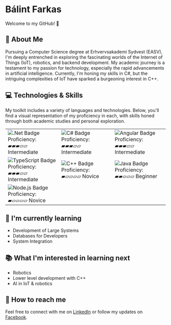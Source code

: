 # Bálint Farkas

Welcome to my GitHub! 🚀

## 📖 About Me
Pursuing a Computer Science degree at Erhvervsakademi Sydvest (EASV), I'm deeply entrenched in exploring the fascinating worlds of the Internet of Things (IoT), robotics, and backend development. My academic journey is a testament to my passion for technology, especially the rapid advancements in artificial intelligence. Currently, I'm honing my skills in C#, but the intriguing complexities of IoT have sparked a burgeoning interest in C++.

## 💻 Technologies & Skills
My toolkit includes a variety of languages and technologies. Below, you'll find a visual representation of my proficiency in each, with skills honed through both academic studies and personal exploration.

| | | |
|---|---|---|
| ![.Net Badge](https://img.shields.io/badge/.Net-512BD4?style=flat-square&logo=.net)<br>Proficiency: ▰▰▰▱▱ Intermediate | ![C# Badge](https://img.shields.io/badge/C%23-239120?style=flat-square&logo=c-sharp)<br>Proficiency: ▰▰▰▱▱ Intermediate | ![Angular Badge](https://img.shields.io/badge/Angular-DD0031?style=flat-square&logo=angular)<br>Proficiency: ▰▰▰▱▱ Intermediate |
| ![TypeScript Badge](https://img.shields.io/badge/TypeScript-007ACC?style=flat-square&logo=typescript)<br>Proficiency: ▰▰▰▱▱ Intermediate | ![C++ Badge](https://img.shields.io/badge/C++-00599C?style=flat-square&logo=c%2B%2B)<br>Proficiency: ▰▱▱▱▱ Novice | ![Java Badge](https://img.shields.io/badge/Java-ED8B00?style=flat-square&logo=java)<br>Proficiency: ▰▰▱▱▱ Beginner |
| ![Node.js Badge](https://img.shields.io/badge/Node.js-43853D?style=flat-square&logo=node.js)<br>Proficiency: ▰▱▱▱▱ Novice | | |

## 🌱 I'm currently learning
- Development of Large Systems
- Databases for Developers
- System Integration

## 📚 What I'm interested in learning next
- Robotics
- Lower level development with C++
- AI in IoT & robotics

## 🤝 How to reach me
Feel free to connect with me on [LinkedIn](https://www.linkedin.com/in/balintjanosfarkas/) or follow my updates on [Facebook](https://www.facebook.com/ffbalint/).
